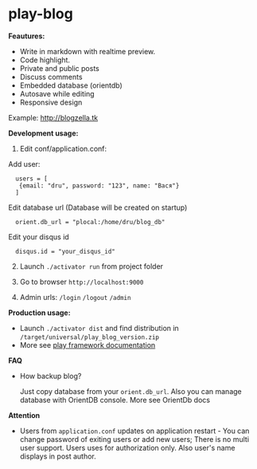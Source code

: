 # play-blog  



**Feautures:**
* Write in markdown with realtime preview.
* Code highlight.
* Private and public posts
* Discuss comments 
* Embedded database (orientdb)
* Autosave while editing
* Responsive design

Example: http://blogzella.tk

**Development usage:**  
 
 1. Edit conf/application.conf:  
 
 Add user:
 
      users = [
       {email: "dru", password: "123", name: "Вася"}
      ]
 
 Edit database url (Database will be created on startup)
 
      orient.db_url = "plocal:/home/dru/blog_db"

 Edit your disqus id 
 
      disqus.id = "your_disqus_id"
 

 2. Launch `./activator run` from project folder
 
 
 3. Go to browser `http://localhost:9000` 
 
 3. Admin urls: `/login` `/logout` `/admin`
 
**Production usage:**   

* Launch `./activator dist` and find distribution in `/target/universal/play_blog_version.zip`
* More see [play framework documentation](https://www.playframework.com/documentation/2.4.x/Home)

**FAQ**  

* How backup blog?

     Just copy database from your `orient.db_url`. Also you can manage database with OrientDB console. More see OrientDb docs

**Attention** 
* Users from `application.conf` updates on application restart - You can change password of exiting users or add new users; There is no multi user support. Users uses for authorization only. Also user's name displays in post author.
